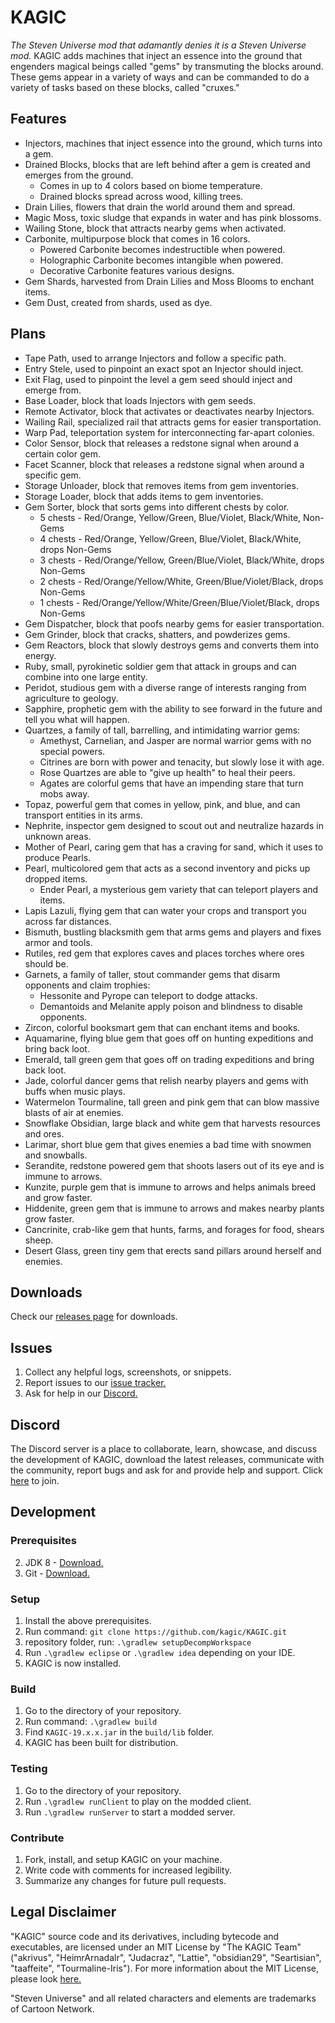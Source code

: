 # KAGIC
*The Steven Universe mod that adamantly denies it is a Steven Universe mod.* KAGIC adds machines that inject an essence into the ground that engenders magical beings called "gems" by transmuting the blocks around. These gems appear in a variety of ways and can be commanded to do a variety of tasks based on these blocks, called "cruxes."

## Features
* Injectors, machines that inject essence into the ground, which turns into a gem.
* Drained Blocks, blocks that are left behind after a gem is created and emerges from the ground.
    * Comes in up to 4 colors based on biome temperature.
    * Drained blocks spread across wood, killing trees.
* Drain Lilies, flowers that drain the world around them and spread.
* Magic Moss, toxic sludge that expands in water and has pink blossoms.
* Wailing Stone, block that attracts nearby gems when activated.
* Carbonite, multipurpose block that comes in 16 colors.
    * Powered Carbonite becomes indestructible when powered.
    * Holographic Carbonite becomes intangible when powered.
    * Decorative Carbonite features various designs.
* Gem Shards, harvested from Drain Lilies and Moss Blooms to enchant items.
* Gem Dust, created from shards, used as dye.

## Plans
* Tape Path, used to arrange Injectors and follow a specific path.
* Entry Stele, used to pinpoint an exact spot an Injector should inject.
* Exit Flag, used to pinpoint the level a gem seed should inject and emerge from.
* Base Loader, block that loads Injectors with gem seeds.
* Remote Activator, block that activates or deactivates nearby Injectors.
* Wailing Rail, specialized rail that attracts gems for easier transportation.
* Warp Pad, teleportation system for interconnecting far-apart colonies.
* Color Sensor, block that releases a redstone signal when around a certain color gem.
* Facet Scanner, block that releases a redstone signal when around a specific gem.
* Storage Unloader, block that removes items from gem inventories.
* Storage Loader, block that adds items to gem inventories.
* Gem Sorter, block that sorts gems into different chests by color.
    * 5 chests - Red/Orange, Yellow/Green, Blue/Violet, Black/White, Non-Gems
    * 4 chests - Red/Orange, Yellow/Green, Blue/Violet, Black/White, drops Non-Gems
    * 3 chests - Red/Orange/Yellow, Green/Blue/Violet, Black/White, drops Non-Gems
    * 2 chests - Red/Orange/Yellow/White, Green/Blue/Violet/Black, drops Non-Gems
    * 1 chests - Red/Orange/Yellow/White/Green/Blue/Violet/Black, drops Non-Gems
* Gem Dispatcher, block that poofs nearby gems for easier transportation.
* Gem Grinder, block that cracks, shatters, and powderizes gems.
* Gem Reactors, block that slowly destroys gems and converts them into energy.
* Ruby, small, pyrokinetic soldier gem that attack in groups and can combine into one large entity.
* Peridot, studious gem with a diverse range of interests ranging from agriculture to geology.
* Sapphire, prophetic gem with the ability to see forward in the future and tell you what will happen.
* Quartzes, a family of tall, barrelling, and intimidating warrior gems:
    * Amethyst, Carnelian, and Jasper are normal warrior gems with no special powers.
    * Citrines are born with power and tenacity, but slowly lose it with age.
    * Rose Quartzes are able to "give up health" to heal their peers.
    * Agates are colorful gems that have an impending stare that turn mobs away.
* Topaz, powerful gem that comes in yellow, pink, and blue, and can transport entities in its arms.
* Nephrite, inspector gem designed to scout out and neutralize hazards in unknown areas.
* Mother of Pearl, caring gem that has a craving for sand, which it uses to produce Pearls.
* Pearl, multicolored gem that acts as a second inventory and picks up dropped items.
    * Ender Pearl, a mysterious gem variety that can teleport players and items.
* Lapis Lazuli, flying gem that can water your crops and transport you across far distances.
* Bismuth, bustling blacksmith gem that arms gems and players and fixes armor and tools.
* Rutiles, red gem that explores caves and places torches where ores should be.
* Garnets, a family of taller, stout commander gems that disarm opponents and claim trophies:
    * Hessonite and Pyrope can teleport to dodge attacks.
    * Demantoids and Melanite apply poison and blindness to disable opponents.
* Zircon, colorful booksmart gem that can enchant items and books.
* Aquamarine, flying blue gem that goes off on hunting expeditions and bring back loot.
* Emerald, tall green gem that goes off on trading expeditions and bring back loot.
* Jade, colorful dancer gems that relish nearby players and gems with buffs when music plays.
* Watermelon Tourmaline, tall green and pink gem that can blow massive blasts of air at enemies.
* Snowflake Obsidian, large black and white gem that harvests resources and ores.
* Larimar, short blue gem that gives enemies a bad time with snowmen and snowballs.
* Serandite, redstone powered gem that shoots lasers out of its eye and is immune to arrows.
* Kunzite, purple gem that is immune to arrows and helps animals breed and grow faster.
* Hiddenite, green gem that is immune to arrows and makes nearby plants grow faster.
* Cancrinite, crab-like gem that hunts, farms, and forages for food, shears sheep.
* Desert Glass, green tiny gem that erects sand pillars around herself and enemies.

## Downloads
Check our [releases page](https://github.com/kagic/KAGIC/releases) for downloads.

## Issues
1. Collect any helpful logs, screenshots, or snippets.
2. Report issues to our [issue tracker.](https://github.com/kagic/KAGIC/issues)
3. Ask for help in our [Discord.](https://discord.gg/C982t9a)

## Discord
The Discord server is a place to collaborate, learn, showcase, and discuss the development of KAGIC, download the latest releases, communicate with the community, report bugs and ask for and provide help and support.
Click [here](https://discord.gg/Entz7q2) to join.

## Development
### Prerequisites
2. JDK 8 - [Download.](https://www.oracle.com/technetwork/java/javase/downloads/jdk8-downloads-2133151.html)
3. Git - [Download.](https://git-scm.com/downloads)

### Setup
1. Install the above prerequisites.
2. Run command: `git clone https://github.com/kagic/KAGIC.git`
3.  repository folder, run: `.\gradlew setupDecompWorkspace`
4. Run `.\gradlew eclipse` or `.\gradlew idea` depending on your IDE.
5. KAGIC is now installed.

### Build
1. Go to the directory of your repository.
2. Run command: `.\gradlew build`
3. Find `KAGIC-19.x.x.jar` in the `build/lib` folder.
4. KAGIC has been built for distribution.

### Testing
1. Go to the directory of your repository.
2. Run `.\gradlew runClient` to play on the modded client.
3. Run `.\gradlew runServer` to start a modded server.

### Contribute
1. Fork, install, and setup KAGIC on your machine.
2. Write code with comments for increased legibility.
3. Summarize any changes for future pull requests.

## Legal Disclaimer
"KAGIC" source code and its derivatives, including bytecode and executables, are licensed under an MIT License by "The KAGIC Team" ("akrivus", "HeimrArnadalr", "Judacraz", "Lattie", "obsidian29", "Seartisian", "taaffeite", "Tourmaline-Iris"). For more information about the MIT License, please look [here.](./LICENSE)

"Steven Universe" and all related characters and elements are trademarks of Cartoon Network.
